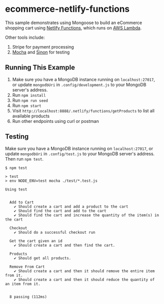 # ecommerce-netlify-functions

This sample demonstrates using Mongoose to build an eCommerce shopping cart using [Netlify Functions](https://www.netlify.com/products/functions/), which runs on [AWS Lambda](https://mongoosejs.com/docs/lambda.html).

Other tools include:

1. Stripe for payment processing
2. [Mocha](https://masteringjs.io/mocha) and [Sinon](https://masteringjs.io/sinon) for testing

## Running This Example

1. Make sure you have a MongoDB instance running on `localhost:27017`, or update `mongodbUri` in `.config/development.js` to your MongoDB server's address.
2. Run `npm install`
3. Run `npm run seed`
4. Run `npm start`
5. Visit `http://localhost:8888/.netlify/functions/getProducts` to list all available products
6. Run other endpoints using curl or postman

## Testing

Make sure you have a MongoDB instance running on `localhost:27017`, or update `mongodbUri` in `.config/test.js` to your MongoDB server's address.
Then run `npm test`.

```
$ npm test

> test
> env NODE_ENV=test mocha ./test/*.test.js

Using test


  Add to Cart
    ✔ Should create a cart and add a product to the cart
    ✔ Should find the cart and add to the cart
    ✔ Should find the cart and increase the quantity of the item(s) in the cart

  Checkout
    ✔ Should do a successful checkout run

  Get the cart given an id
    ✔ Should create a cart and then find the cart.

  Products
    ✔ Should get all products.

  Remove From Cart
    ✔ Should create a cart and then it should remove the entire item from it.
    ✔ Should create a cart and then it should reduce the quantity of an item from it.


  8 passing (112ms)

```